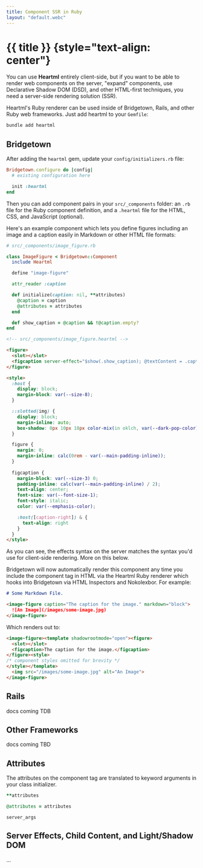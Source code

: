 ```yaml
---
title: Component SSR in Ruby
layout: "default.webc"
---
```


# {{ title }} {style="text-align: center"}

You can use **Heartml** entirely client-side, but if you want to be able to render web components on the server, "expand" components, use Declarative Shadow DOM (DSD), and other HTML-first techniques, you need a server-side rendering solution (SSR).

Heartml's Ruby renderer can be used inside of Bridgetown, Rails, and other Ruby web frameworks. Just add heartml to your `Gemfile`:

```sh
bundle add heartml
```

## Bridgetown

After adding the `heartml` gem, update your `config/initializers.rb` file:

```ruby
Bridgetown.configure do |config|
  # existing configuration here

  init :heartml
end
```

Then you can add component pairs in your `src/_components` folder: an `.rb` file for the Ruby component definition, and a `.heartml` file for the HTML, CSS, and JavaScript (optional).

Here's an example component which lets you define figures including an image and a caption easily in Markdown or other HTML file formats:

```ruby
# src/_components/image_figure.rb

class ImageFigure < Bridgetown::Component
  include Heartml

  define "image-figure"

  attr_reader :caption

  def initialize(caption: nil, **attributes)
    @caption = caption
    @attributes = attributes
  end

  def show_caption = @caption && !@caption.empty?
end
```

```html
<!-- src/_components/image_figure.heartml -->

<figure>
  <slot></slot>
  <figcaption server-effect="$show(.show_caption); @textContent = .caption"></figcaption>
</figure>

<style>
  :host {
    display: block;
    margin-block: var(--size-8);
  }

  ::slotted(img) {
    display: block;
    margin-inline: auto;
    box-shadow: 0px 10px 18px color-mix(in oklch, var(--dark-pop-color), black 55%);
  }

  figure {
    margin: 0;
    margin-inline: calc(0rem - var(--main-padding-inline));
  }
  
  figcaption {
    margin-block: var(--size-3) 0;
    padding-inline: calc(var(--main-padding-inline) / 2);
    text-align: center;
    font-size: var(--font-size-1);
    font-style: italic;
    color: var(--emphasis-color);

    :host([caption-right]) & {
      text-align: right
    }
  }
</style>
```

As you can see, the effects syntax on the server matches the syntax you'd use for client-side rendering. More on this below.

Bridgetown will now automatically render this component any time you include the component tag in HTML via the Heartml Ruby renderer which hooks into Bridgetown via HTML Inspectors and Nokolexbor. For example:

```md
# Some Markdown File.

<image-figure caption="The caption for the image." markdown="block">
  ![An Image](/images/some-image.jpg)
</image-figure>
```

Which renders out to:

```html
<image-figure><template shadowrootmode="open"><figure>
  <slot></slot>
  <figcaption>The caption for the image.</figcaption>
</figure><style>
/* component styles omitted for brevity */
</style></template>
  <img src="/images/some-image.jpg" alt="An Image">
</image-figure>
```

## Rails

docs coming TDB

## Other Frameworks

docs coming TBD

## Attributes

The attributes on the component tag are translated to keyword arguments in your class initializer.

```ruby
**attributes

@attributes = attributes
```

`server_args`

## Server Effects, Child Content, and Light/Shadow DOM

...

